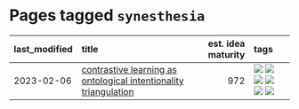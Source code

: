# Pages tagged `synesthesia`

|last_modified|title|est. idea maturity|tags
|:---|:---|---:|:---|
|2023-02-06|[contrastive learning as ontological intentionality triangulation](../contrastive_learning_as_ontological_intentionality_triangulation.md)|972|[![](https://img.shields.io/badge/tag-meta-d5ffe)](../tags/meta.md) [![](https://img.shields.io/badge/tag-philosophy-2229ca)](../tags/philosophy.md) [![](https://img.shields.io/badge/tag-semiotics-3b815)](../tags/semiotics.md) [![](https://img.shields.io/badge/tag-synesthesia-3b18a)](../tags/synesthesia.md) [![](https://img.shields.io/badge/tag-theory-957448)](../tags/theory.md) [![](https://img.shields.io/badge/tag-wip-ea1833)](../tags/wip.md)|